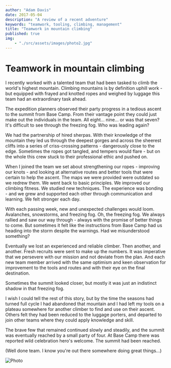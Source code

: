 ```yaml
---
author: "Adam Davis"
date: 2017-05-04
description: "A review of a recent adventure"
keywords: "teamwork, tooling, climbing, management"
title: "Teamwork in mountain climbing"
published: true
img: 
    - "./src/assets/images/photo2.jpg"
---
```


# Teamwork in mountain climbing

I recently worked with a talented team that had been tasked to climb the world's highest mountain. Climbing mountains is by definition uphill work - but equipped with frayed and knotted ropes and weighed by luggage this team had an extraordinary task ahead.

The expedition planners observed their party progress in a tedious ascent to the summit from Base Camp. From their vantage point they could just make out the individuals in the team. All eight... nine... or was that seven? It's difficult to see through the freezing fog. Who was leading again?

We had the partnership of hired sherpas. With their knowledge of the mountain they led us through the deepest gorges and across the sheerest cliffs into a series of criss-crossing patterns - dangerously close to the edge. Sometimes the ropes got tangled, and tempers would flare - but on the whole this crew stuck to their professional ethic and pushed on.

When I joined the team we set about strengthening our ropes - improving our knots - and looking at alternative routes and better tools that were certain to help the ascent. The maps we were provided were outdated so we redrew them. We went back to basic principles. We improved our climbing fitness. We studied new techniques. The experience was bonding - and we grew and supported each other through communication and learning. We felt stronger each day.

With each passing week, new and unexpected challenges would loom. Avalanches, snowstorms, and freezing fog. Oh, the freezing fog. We always rallied and saw our way through - always with the promise of better things to come.  But sometimes it felt like the instructions from Base Camp had us heading into the storm despite the warnings. Had we misunderstood something?

Eventually we lost an experienced and reliable climber. Then another, and another. Fresh recruits were sent to make up the numbers. It was imperative that we persevere with our mission and not deviate from the plan. And each new team member arrived with the same optimism and keen observation for improvement to the tools and routes and with their eye on the final destination.

Sometimes the summit looked closer, but mostly it was just an indistinct shadow in that freezing fog.

I wish I could tell the rest of this story, but by the time the seasons had turned full cycle I had abandoned that mountain and I had left my tools on a plateau somewhere for another climber to find and use on their ascent. Others felt they had been reduced to the luggage porters, and departed to join other teams where they could apply knowledge and skill.

The brave few that remained continued slowly and steadily, and the summit was eventually reached by a small party of four. At Base Camp there was reported wild celebration hero's welcome. The summit had been reached.

(Well done team. I know you're out there somewhere doing great things…)

![Photo](./img/photo2.jpg)
